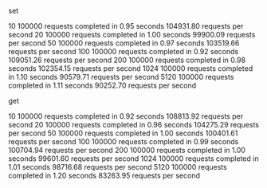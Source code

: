 
set

10   100000 requests completed in 0.95 seconds 104931.80 requests per second
20    100000 requests completed in 1.00 seconds 99900.09 requests per second
50   100000 requests completed in 0.97 seconds 103519.66 requests per second
100 100000 requests completed in 0.92 seconds 109051.26 requests per second
200 100000 requests completed in 0.98 seconds 102354.15 requests per second
1024 100000 requests completed in 1.10 seconds 90579.71 requests per second
5120 100000 requests completed in 1.11 seconds 90252.70 requests per second

get

10  100000 requests completed in 0.92 seconds 108813.92 requests per second
20  100000 requests completed in 0.96 seconds 104275.29 requests per second
50  100000 requests completed in 1.00 seconds 100401.61 requests per second
100  100000 requests completed in 0.99 seconds 100704.94 requests per second
200  100000 requests completed in 1.00 seconds 99601.60 requests per second
1024 100000 requests completed in 1.01 seconds 98716.68 requests per second
5120 100000 requests completed in 1.20 seconds 83263.95 requests per second
